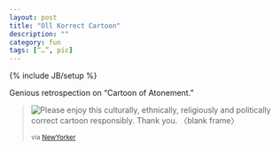 ```yaml
---
layout: post
title: "Oll Korrect Cartoon"
description: ""
category: fun
tags: [“…”, pic]
---
```

{% include JB/setup %}

Genious retrospection on “Cartoon of Atonement.”

<blockquote><p><img src="http://www.newyorker.com/images/2012/10/01/p465/121001_cn-politically-correct_p465.jpg" alt="Please enjoy this culturally, ethnically, religiously and politically correct cartoon responsibly. Thank you. 〈blank frame〉"></p>
<small>via <a href="http://www.newyorker.com/online/blogs/cartoonists/2012/09/cartoon-of-atonement.html">NewYorker</a></small></blockquote>


